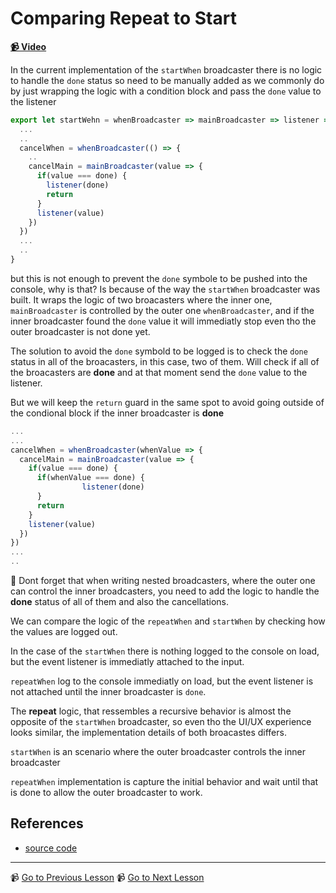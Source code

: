 # Comparing Repeat to Start

**[📹 Video](https://egghead.io/lessons/egghead-comparing-repeat-to-start)**

In the current implementation of the `startWhen` broadcaster there is no logic to handle the `done` status so need to be manually added as we commonly do by just wrapping the logic with a condition block and pass the `done` value to the listener

```javascript
export let startWehn = whenBroadcaster => mainBroadcaster => listener => {
  ...
  ..
  cancelWhen = whenBroadcaster(() => {
    ..
    cancelMain = mainBroadcaster(value => {
      if(value === done) {
        listener(done)
        return
      }
      listener(value)
    })
  })
  ...
  ..
}
```

but this is not enough to prevent the `done` symbole to be pushed into the console, why is that? Is because of the way the `startWhen` broadcaster was built. It wraps the logic of two broacasters where the inner one,  `mainBroadcaster` is controlled by the outer one `whenBroadcaster`, and if the inner broadcaster found the `done` value it will immediatly stop even tho the outer broadcaster is not done yet. 



The solution to avoid the `done` symbold to be logged is to check the `done` status in all of the broacasters, in this case, two of them. Will check if all of the broacasters are **done** and at that moment send the `done` value to the listener.

But we will keep the  `return` guard in the same spot to avoid going outside of the condional block if the inner broadcaster is **done**

```javascript
...
...
cancelWhen = whenBroadcaster(whenValue => {
  cancelMain = mainBroadcaster(value => {
    if(value === done) {
      if(whenValue === done) {
				listener(done)
      }
      return
    }
    listener(value)
  })  
})
...
..
```



🔑  Dont forget that when writing nested broadcasters, where the outer one  can control the inner broadcasters, you need to add the logic to handle the **done** status of all of them and also the cancellations.



We can compare the logic of the `repeatWhen` and  `startWhen` by checking how the values are logged out.

In the case of the `startWhen` there is nothing logged to the console on load, but the event listener is immediatly attached to the input.



`repeatWhen` log to the console immediatly on load, but the event listener is not attached until the inner broadcaster is `done`.

The **repeat** logic, that ressembles a recursive behavior is almost the opposite of the  `startWhen` broadcaster, so even tho the UI/UX experience looks similar, the implementation details of both broacastes differs.

`startWhen` is an scenario where the outer broadcaster controls the inner broadcaster

`repeatWhen` implementation is capture the initial behavior and wait until that is done to allow the outer broadcaster to work.



## References

- [source code](https://github.com/johnlindquist/crafting-functions/blob/repeat-when-vs-start-when/src/index.js)

---

📹 [Go to Previous Lesson](https://egghead.io/lessons/egghead-repeat-when-done-with-a-repeat-operator)
📹 [Go to Next Lesson](https://egghead.io/lessons/egghead-marking-done-based-on-a-condition)


